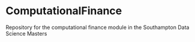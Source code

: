 # ComputationalFinance
Repository for the computational finance module in the Southampton Data Science Masters
